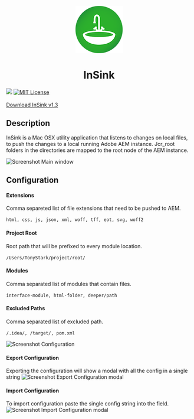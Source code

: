 <p align="center">
  <img src="https://raw.githubusercontent.com/Jarflux/inSink/master/InSink/Assets.xcassets/AppIcon.appiconset/sink128.png?raw=true" alt="InSink Logo"/>
    <h1 align="center">InSink</h1>
</p>

![](https://img.shields.io/badge/build-stable-brightgreen.svg?maxAge=100000)
<a href="http://choosealicense.com/licenses/mit/"><img src="https://img.shields.io/github/license/mashape/apistatus.svg?maxAge=10000" alt="MIT License"/></a>
<br />
<br />
<a align="center" href="https://github.com/Jarflux/inSink/releases/download/v1.3/InSink.app.zip">Download InSink v1.3</a>

## Description
InSink is a Mac OSX utility application that listens to changes on local files, to push the changes to a local running Adobe AEM instance. Jcr_root folders in the directories are mapped to the root node of the AEM instance.

<img src="http://i.imgur.com/AXEqI0D.png" alt="Screenshot Main window">

## Configuration
#### Extensions
Comma separeted list of file extensions that need to be pushed to AEM.<br />
````
html, css, js, json, xml, woff, tff, eot, svg, woff2
````
#### Project Root
Root path that will be prefixed to every module location.<br />
````
/Users/TonyStark/project/root/
````
#### Modules
Comma separated list of modules that contain files.<br />
````
interface-module, html-folder, deeper/path
````
#### Excluded Paths
Comma separated list of excluded path.<br />
````
/.idea/, /target/, pom.xml
````
<img src="http://i.imgur.com/FZTTUCa.png" alt="Screenshot Configuration">

#### Export Configuration
Exporting the configuration will show a modal with all the config in a single string
<img src="http://i.imgur.com/fePES4t.png" alt="Screenshot Export Configuration modal">

#### Import Configuration
To import configuration paste the single config string into the field.
<img src="http://i.imgur.com/wBCl3kl.png" alt="Screenshot Import Configuration modal">


